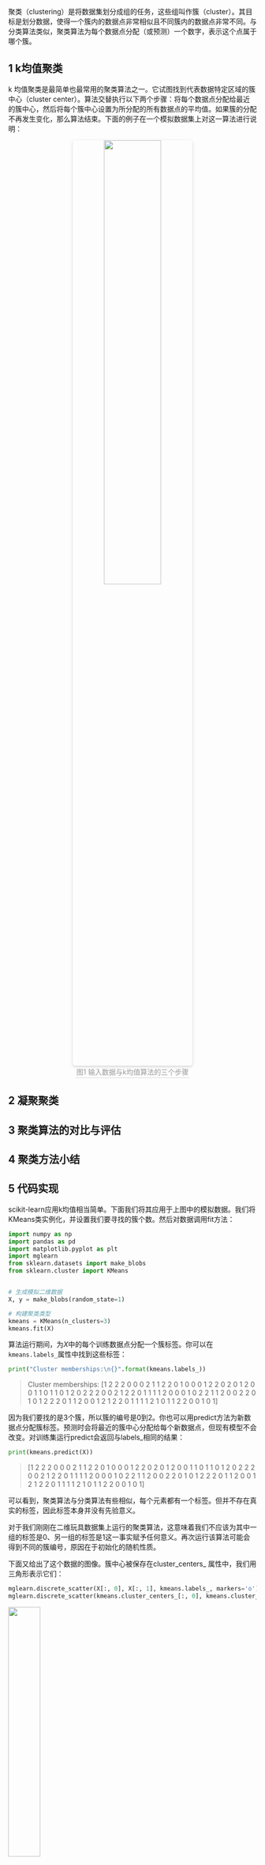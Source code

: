 聚类（clustering）是将数据集划分成组的任务，这些组叫作簇（cluster）。其目标是划分数据，使得一个簇内的数据点非常相似且不同簇内的数据点非常不同。与分类算法类似，聚类算法为每个数据点分配（或预测）一个数字，表示这个点属于哪个簇。



## 1 k均值聚类
k 均值聚类是最简单也最常用的聚类算法之一。它试图找到代表数据特定区域的簇中心（cluster center）。算法交替执行以下两个步骤：将每个数据点分配给最近的簇中心，然后将每个簇中心设置为所分配的所有数据点的平均值。如果簇的分配不再发生变化，那么算法结束。下面的例子在一个模拟数据集上对这一算法进行说明：

<center> <img style="border-radius: 0.3125em; box-shadow: 0 2px 4px 0 rgba(34,36,38,.12),0 2px 10px 0 rgba(34,36,38,.08);" src="https://img-blog.csdnimg.cn/518d8441d8334162be64a320201b55a1.png#pic_center" width=48%> <br> <div style="color:orange; border-bottom: 1px solid #d9d9d9; display: inline-block; color: #999; padding: 2px;">图1 输入数据与k均值算法的三个步骤</div> </center>


## 2 凝聚聚类



## 3 聚类算法的对比与评估



## 4 聚类方法小结




## 5 代码实现

scikit-learn应用k均值相当简单。下面我们将其应用于上图中的模拟数据。我们将KMeans类实例化，并设置我们要寻找的簇个数。然后对数据调用fit方法：
```python
import numpy as np
import pandas as pd
import matplotlib.pyplot as plt
import mglearn
from sklearn.datasets import make_blobs
from sklearn.cluster import KMeans


# 生成模拟二维数据
X, y = make_blobs(random_state=1)

# 构建聚类类型
kmeans = KMeans(n_clusters=3)
kmeans.fit(X)
```
算法运行期间，为$X$中的每个训练数据点分配一个簇标签。你可以在`kmeans.labels_`属性中找到这些标签：

```python
print("Cluster memberships:\n{}".format(kmeans.labels_))
```

> Cluster memberships:
> [1 2 2 2 0 0 0 2 1 1 2 2 0 1 0 0 0 1 2 2 0 2 0 1 2 0 0 1 1 0 1 1 0 1 2 0 2
>  2 2 0 0 2 1 2 2 0 1 1 1 1 2 0 0 0 1 0 2 2 1 1 2 0 0 2 2 0 1 0 1 2 2 2 0 1
>  1 2 0 0 1 2 1 2 2 0 1 1 1 1 2 1 0 1 1 2 2 0 0 1 0 1]

因为我们要找的是3个簇，所以簇的编号是0到2。你也可以用predict方法为新数据点分配簇标签。预测时会将最近的簇中心分配给每个新数据点，但现有模型不会改变。对训练集运行predict会返回与labels_相同的结果：

```python
print(kmeans.predict(X))
```
> [1 2 2 2 0 0 0 2 1 1 2 2 0 1 0 0 0 1 2 2 0 2 0 1 2 0 0 1 1 0 1 1 0 1 2 0 2
>  2 2 0 0 2 1 2 2 0 1 1 1 1 2 0 0 0 1 0 2 2 1 1 2 0 0 2 2 0 1 0 1 2 2 2 0 1
>  1 2 0 0 1 2 1 2 2 0 1 1 1 1 2 1 0 1 1 2 2 0 0 1 0 1]

可以看到，聚类算法与分类算法有些相似，每个元素都有一个标签。但并不存在真实的标签，因此标签本身并没有先验意义。

对于我们刚刚在二维玩具数据集上运行的聚类算法，这意味着我们不应该为其中一组的标签是0、另一组的标签是1这一事实赋予任何意义。再次运行该算法可能会得到不同的簇编号，原因在于初始化的随机性质。

下面又给出了这个数据的图像。簇中心被保存在cluster_centers_ 属性中，我们用三角形表示它们：

```python
mglearn.discrete_scatter(X[:, 0], X[:, 1], kmeans.labels_, markers='o')
mglearn.discrete_scatter(kmeans.cluster_centers_[:, 0], kmeans.cluster_centers_[:, 1], [0, 1, 2], markers='^', markeredgewidth=2)
```
<img src ="https://img-blog.csdnimg.cn/e232269602a34d4c8051af851195f14a.png#pic_center" width = 36%>

我们也可以使用更多或更少的簇中心：
<img src ="https://img-blog.csdnimg.cn/6561ddf68c9d4c72a6d75d1c7636b3a8.png#pic_center" width = 36%>

```python
import matplotlib.pyplot as plt
fig, axes = plt.subplots(1, 2, figsize=(10, 5))

# 使用2个簇中心
kmeans = KMeans(n_clusters=2)
kmeans.fit(X)
assignments = kmeans.labels_

mglearn.discrete_scatter(X[:, 0], X[:, 1], assignments, ax=axes[0])

# 使用5个簇中心
kmeans = KMeans(n_clusters=5)
kmeans.fit(X)
assignments = kmeans.labels_

mglearn.discrete_scatter(X[:, 0], X[:, 1], assignments, ax=axes[1])
```
<img src ="https://img-blog.csdnimg.cn/55c61438180843fab40348fb89875f4a.png#pic_center" width = 36%>

```python
X_varied, y_varied = make_blobs(n_samples=200, cluster_std=[1.0, 2.5, 0.5], random_state=170)
y_pred = KMeans(n_clusters=3, random_state=0).fit_predict(X_varied)

mglearn.discrete_scatter(X_varied[:, 0], X_varied[:, 1], y_pred)
plt.legend(["cluster 0", "cluster 1", "cluster 2"], loc='best')
plt.xlabel("Feature 0")
plt.ylabel("Feature 1")
```
<img src ="https://img-blog.csdnimg.cn/91ca01777c8648348f7e3a947ec82081.png#pic_center" width = 36%>


```python
# 生成一些随机分组数据
X, y = make_blobs(random_state=170, n_samples=600)
rng = np.random.RandomState(74)

# 变换数据将其拉长
transformation = rng.normal(size=(2, 2))
X = np.dot(X, transformation)

# 将数据聚类成三个簇
kmeans = KMeans(n_clusters=3)
kmeans.fit(X)
y_pred = kmeans.predict(X)

# 画出簇分布和簇中心
plt.scatter(X[:, 0], X[:, 1], c=y_pred, cmap=mglearn.cm3)
plt.scatter(kmeans.cluster_centers_[:, 0], kmeans.cluster_centers_[:, 1],
            marker='^', c=[0, 1, 2], s=100, linewidth=2, cmap=mglearn.cm3)
plt.xlabel("Feature 0")
plt.ylabel("Feature 1")
```
<img src ="https://img-blog.csdnimg.cn/27ccc0576a3a4ba4b9bf16d7ff4af5ac.png#pic_center" width = 36%>

```python
# 生成模拟的two_moons数据（这次的噪声比较小）
from sklearn.datasets import make_moons
X, y = make_moons(n_samples=200, noise=0.05, random_state=0)

# 将数据聚类成2个簇
kmeans = KMeans(n_clusters=2)
kmeans.fit(X)
y_pred = kmeans.predict(X)

# 画出簇分布和簇中心
plt.scatter(X[:, 0], X[:, 1], c=y_pred, cmap=mglearn.cm2, s=60)
plt.scatter(kmeans.cluster_centers_[:, 0], kmeans.cluster_centers_[:, 1],
            marker='^', c=[mglearn.cm2(0), mglearn.cm2(1)], s=100, linewidth=2)
plt.xlabel("Feature 0")
plt.ylabel("Feature 1")
```
<img src ="https://img-blog.csdnimg.cn/ad29700554f847af89f054851447f476.png#pic_center" width = 36%>


```python
from sklearn.datasets import fetch_lfw_people
from sklearn.model_selection import train_test_split

# 导入人脸图像
people = fetch_lfw_people(min_faces_per_person=20, resize=0.7)
image_shape = people.images[0].shape

# 每类最多取50张
mask = np.zeros(people.target.shape, dtype=np.bool)
for target in np.unique(people.target):
    mask[np.where(people.target == target)[0][:50]] = 1

X_people = people.data[mask]
y_people = people.target[mask]

# 将灰度值缩放到0到1之间，而不是在0到255之间
# 以得到更好的数据稳定性
X_people = X_people / 255
```

```python
from sklearn.decomposition import NMF
from sklearn.decomposition import PCA

X_train, X_test, y_train, y_test = train_test_split(X_people, y_people, stratify=y_people, random_state=0)
nmf = NMF(n_components=100, random_state=0)
nmf.fit(X_train)
pca = PCA(n_components=100, random_state=0)
pca.fit(X_train)
kmeans = KMeans(n_clusters=100, random_state=0)
kmeans.fit(X_train)

X_reconstructed_pca = pca.inverse_transform(pca.transform(X_test))
X_reconstructed_kmeans = kmeans.cluster_centers_[kmeans.predict(X_test)]
X_reconstructed_nmf = np.dot(nmf.transform(X_test), nmf.components_)
```



```python
fig, axes = plt.subplots(3, 5, figsize=(8, 8),
                         subplot_kw={'xticks': (), 'yticks': ()})
fig.suptitle("Extracted Components")
for ax, comp_kmeans, comp_pca, comp_nmf in zip(
        axes.T, kmeans.cluster_centers_, pca.components_, nmf.components_):
    ax[0].imshow(comp_kmeans.reshape(image_shape))
    ax[1].imshow(comp_pca.reshape(image_shape), cmap='viridis')
    ax[2].imshow(comp_nmf.reshape(image_shape))

axes[0, 0].set_ylabel("kmeans")
axes[1, 0].set_ylabel("pca")
axes[2, 0].set_ylabel("nmf")

fig, axes = plt.subplots(4, 5, subplot_kw={'xticks': (), 'yticks': ()},
                         figsize=(8, 8))
fig.suptitle("Reconstructions")
for ax, orig, rec_kmeans, rec_pca, rec_nmf in zip(
        axes.T, X_test, X_reconstructed_kmeans, X_reconstructed_pca,
        X_reconstructed_nmf):

    ax[0].imshow(orig.reshape(image_shape))
    ax[1].imshow(rec_kmeans.reshape(image_shape))
    ax[2].imshow(rec_pca.reshape(image_shape))
    ax[3].imshow(rec_nmf.reshape(image_shape))

axes[0, 0].set_ylabel("original")
axes[1, 0].set_ylabel("kmeans")
axes[2, 0].set_ylabel("pca")
axes[3, 0].set_ylabel("nmf")
```
<img src ="https://img-blog.csdnimg.cn/87b5d4b3a079496fb9e1cbe5350d8468.png#pic_center" width = 36%>

<img src ="https://img-blog.csdnimg.cn/e5320f6272c64a458b405fb01cfd0500.png#pic_center" width = 36%>

```python
# 生成 two_moons 数据 (带少量噪声)
from sklearn.datasets import make_moons
X, y = make_moons(n_samples=200, noise=0.05, random_state=0)

# 使用 KNN 聚类两个簇
kmeans = KMeans(n_clusters=10, random_state=0)
kmeans.fit(X)
y_pred = kmeans.predict(X)

# plot the cluster assignments and cluster centers
plt.scatter(X[:, 0], X[:, 1], c=y_pred, cmap='Paired', s=60)
plt.scatter(kmeans.cluster_centers_[:, 0], kmeans.cluster_centers_[:, 1],
            marker='^', c=range(kmeans.n_clusters), cmap='Paired', s=60, linewidth=2,)
plt.xlabel("Feature 0")
plt.ylabel("Feature 1")
print("Cluster membership: \n{}".format(y_pred))
```

```python
distance_features = kmeans.transform(X)
print("Distance feature shape: {}".format(distance_features.shape))
print("Distance features:\n{}".format(distance_features))
```


<img src ="https://img-blog.csdnimg.cn/e3aa25ef8b7341a6b10f07d2d01cd50a.png#pic_center" width = 36%>
